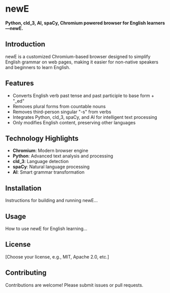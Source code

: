 
# newE

**Python, cld_3, AI, spaCy, Chromium powered browser for English learners—newE.**


## Introduction
newE is a customized Chromium-based browser designed to simplify English grammar on web pages, making it easier for non-native speakers and beginners to learn English.

## Features
- Converts English verb past tense and past participle to base form + "_ed"
- Removes plural forms from countable nouns
- Removes third-person singular "-s" from verbs
- Integrates Python, cld_3, spaCy, and AI for intelligent text processing
- Only modifies English content, preserving other languages

## Technology Highlights
- **Chromium**: Modern browser engine
- **Python**: Advanced text analysis and processing
- **cld_3**: Language detection
- **spaCy**: Natural language processing
- **AI**: Smart grammar transformation

## Installation
Instructions for building and running newE...

## Usage
How to use newE for English learning...

## License
[Choose your license, e.g., MIT, Apache 2.0, etc.]

## Contributing
Contributions are welcome! Please submit issues or pull requests.
